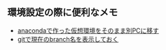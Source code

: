 ## 環境設定の際に便利なメモ
- [anacondaで作った仮想環境をそのまま別PCに移す](./Documents/portable_python.md)
- [gitで現在のbranch名を表示しておく](./Documents/作業ログ10_5.md)